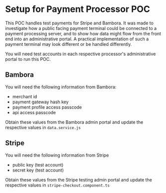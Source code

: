 # Setup for Payment Processor POC

This POC handles test payments for Stripe and Bambora. It was made to investigate how a public facing payment terminal could be connected to a payment processing server, and to show how data might flow from the front end into an administrative portal. A practical implementation of such a payment terminal may look different or be handled differently.

You will need test accounts in each respective processor's administrative portal to run this POC.

## Bambora

You will need the following information from Bambora:

* merchant id
* payment gateway hash key
* payment profile access passcode
* api access passcode

Obtain these values from the Bambora admin portal and update the respective values in `data.service.js`

## Stripe

You will need the following information from Stripe

* public key (test account)
* secret key (test account)

Obtain these values from the Stripe testing admin portal and update the respective values in `stripe-checkout.component.ts`